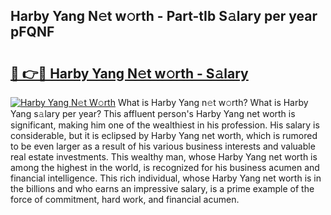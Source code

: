 ## Harby Yang N𝚎t w𝚘rth - Part-tIb S𝚊lary per year pFQNF

# <h2><a href="http://gc1z56x.nevu.top/?p=Harby+Yang">🔗 👉🔴 Harby Yang N𝚎t w𝚘rth - S𝚊lary</a></h2>

[![Harby Yang N𝚎t W𝚘rth](https://i.imgur.com/Oavwk0R.jpeg)](http://gc1z56x.nevu.top/?p=Harby+Yang)
What is Harby Yang n𝚎t w𝚘rth? What is Harby Yang s𝚊lary per year?
This affluent person's Harby Yang net worth is significant, making him one of the wealthiest in his profession. His salary is considerable, but it is eclipsed by Harby Yang net worth, which is rumored to be even larger as a result of his various business interests and valuable real estate investments. This wealthy man, whose Harby Yang net worth is among the highest in the world, is recognized for his business acumen and financial intelligence. This rich individual, whose Harby Yang net worth is in the billions and who earns an impressive salary, is a prime example of the force of commitment, hard work, and financial acumen.

